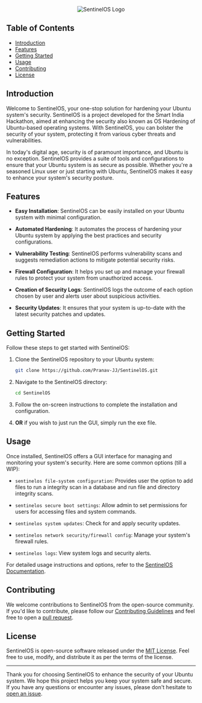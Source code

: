 <p align = "center">
   <img src = "https://github.com/Pranav-JJ/SentinelOS/assets/109146414/732efa07-bd12-4fd4-a209-5bf8ab7c498f" alt = "SentinelOS Logo">
</p>

## Table of Contents

- [Introduction](#introduction)
- [Features](#features)
- [Getting Started](#getting-started)
- [Usage](#usage)
- [Contributing](#contributing)
- [License](#license)

## Introduction

Welcome to SentinelOS, your one-stop solution for hardening your Ubuntu system's security. SentinelOS is a project developed for the Smart India Hackathon, aimed at enhancing the security also known as OS Hardening of Ubuntu-based operating systems. With SentinelOS, you can bolster the security of your system, protecting it from various cyber threats and vulnerabilities.

In today's digital age, security is of paramount importance, and Ubuntu is no exception. SentinelOS provides a suite of tools and configurations to ensure that your Ubuntu system is as secure as possible. Whether you're a seasoned Linux user or just starting with Ubuntu, SentinelOS makes it easy to enhance your system's security posture.

## Features

- **Easy Installation**: SentinelOS can be easily installed on your Ubuntu system with minimal configuration.

- **Automated Hardening**: It automates the process of hardening your Ubuntu system by applying the best practices and security configurations.

- **Vulnerability Testing**: SentinelOS performs vulnerability scans and suggests remediation actions to mitigate potential security risks.

- **Firewall Configuration**: It helps you set up and manage your firewall rules to protect your system from unauthorized access.

- **Creation of Security Logs**: SentinelOS logs the outcome of each option chosen by user and alerts user about suspicious activities.

- **Security Updates**: It ensures that your system is up-to-date with the latest security patches and updates.

## Getting Started

Follow these steps to get started with SentinelOS:

1. Clone the SentinelOS repository to your Ubuntu system:

   ```bash
   git clone https://github.com/Pranav-JJ/SentinelOS.git
   ```

2. Navigate to the SentinelOS directory:

   ```bash
   cd SentinelOS
   ```

3. Follow the on-screen instructions to complete the installation and configuration.

4. **OR** if you wish to just run the GUI, simply run the exe file.

## Usage

Once installed, SentinelOS offers a GUI interface for managing and monitoring your system's security. Here are some common options (till a WIP):

- `sentinelos file-system configuration`: Provides user the option to add files to run a integrity scan in a database and run file and directory integrity scans.

- `sentinelos secure boot settings`: Allow admin to set permissions for users for accessing files and system commands.

- `sentinelos system updates`: Check for and apply security updates.

- `sentinelos network security/firewall config`: Manage your system's firewall rules.

- `sentinelos logs`: View system logs and security alerts.

For detailed usage instructions and options, refer to the [SentinelOS Documentation](docs/README.md).

## Contributing

We welcome contributions to SentinelOS from the open-source community. If you'd like to contribute, please follow our [Contributing Guidelines](CONTRIBUTING.md) and feel free to open a [pull request](https://github.com/your-username/SentinelOS/pulls).

## License

SentinelOS is open-source software released under the [MIT License](LICENSE). Feel free to use, modify, and distribute it as per the terms of the license.

---

Thank you for choosing SentinelOS to enhance the security of your Ubuntu system. We hope this project helps you keep your system safe and secure. If you have any questions or encounter any issues, please don't hesitate to [open an issue](https://github.com/Pranav-JJ/SentinelOS/issues).
